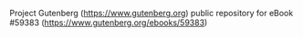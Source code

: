 Project Gutenberg (https://www.gutenberg.org) public repository for
eBook #59383 (https://www.gutenberg.org/ebooks/59383)
